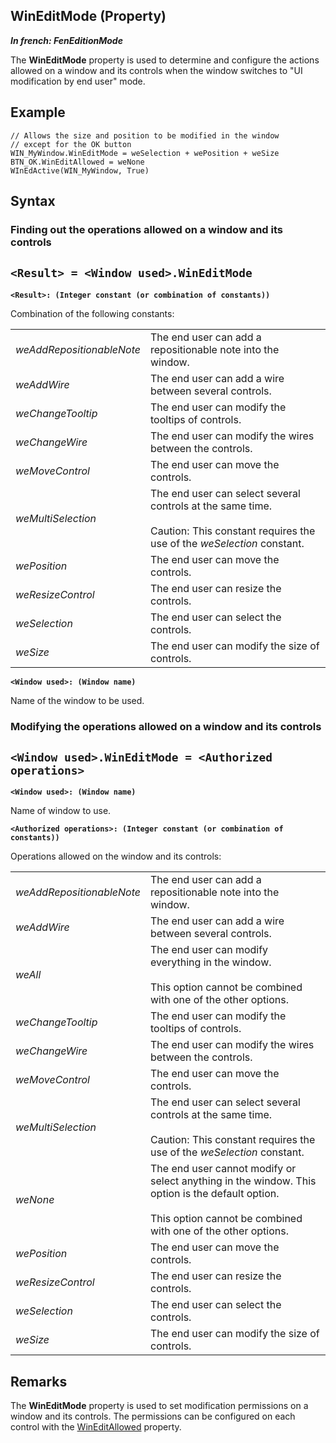 


## WinEditMode (Property)

***In french: FenEditionMode***
	



<a name="XUse"></a>
<a name="Use"></a>
<a name="description"></a>
The **WinEditMode** property is used to determine and configure the actions allowed on a window and its controls when the window switches to "UI modification by end user" mode.
<a name="Example1"></a>
<a name="sample_code"></a>

## Example


```wl
// Allows the size and position to be modified in the window 
// except for the OK button 
WIN_MyWindow.WinEditMode = weSelection + wePosition + weSize
BTN_OK.WinEditAllowed = weNone
WInEdActive(WIN_MyWindow, True)
```

<a name="XSYNTAX"></a>

## Syntax
<a name="SYNTAX1"></a>

### Finding out the operations allowed on a window and its controls

`<Result> = <Window used>.WinEditMode`
---

**`<Result>: (Integer constant (or combination of constants))`**

Combination of the following constants: 


|   |   |
| --- | --- |
| *weAddRepositionableNote* | The end user can add a repositionable note into the window.  |
| *weAddWire* | The end user can add a wire between several controls. |
| *weChangeTooltip* | The end user can modify the tooltips of controls. |
| *weChangeWire* | The end user can modify the wires between the controls. |
| *weMoveControl* | The end user can move the controls. |
| *weMultiSelection* | The end user can select several controls at the same time. <br><br>Caution: This constant requires the use of the *weSelection* constant. |
| *wePosition* | The end user can move the controls. |
| *weResizeControl* | The end user can resize the controls. |
| *weSelection* | The end user can select the controls. |
| *weSize* | The end user can modify the size of controls.  |



**`<Window used>: (Window name)`**

Name of the window to be used. 


<a name="SYNTAX2"></a>

### Modifying the operations allowed on a window and its controls

`<Window used>.WinEditMode = <Authorized operations>`
---

**`<Window used>: (Window name)`**

Name of window to use.

**`<Authorized operations>: (Integer constant (or combination of constants))`**

Operations allowed on the window and its controls: 


|   |   |
| --- | --- |
| *weAddRepositionableNote* | The end user can add a repositionable note into the window.  |
| *weAddWire* | The end user can add a wire between several controls. |
| *weAll* | The end user can modify everything in the window. <br><br>This option cannot be combined with one of the other options. |
| *weChangeTooltip* | The end user can modify the tooltips of controls. |
| *weChangeWire* | The end user can modify the wires between the controls. |
| *weMoveControl* | The end user can move the controls. |
| *weMultiSelection* | The end user can select several controls at the same time. <br><br>Caution: This constant requires the use of the *weSelection* constant. |
| *weNone* | The end user cannot modify or select anything in the window. This option is the default option. <br><br>This option cannot be combined with one of the other options. |
| *wePosition* | The end user can move the controls. |
| *weResizeControl* | The end user can resize the controls. |
| *weSelection* | The end user can select the controls. |
| *weSize* | The end user can modify the size of controls. |





<a name="NOTE0"></a>
<a name="NOTE0_1"></a>

## Remarks
The **WinEditMode** property is used to set modification permissions on a window and its controls. The permissions can be configured on each control with the [WinEditAllowed](../Proprietes/1000021850.md) property.


